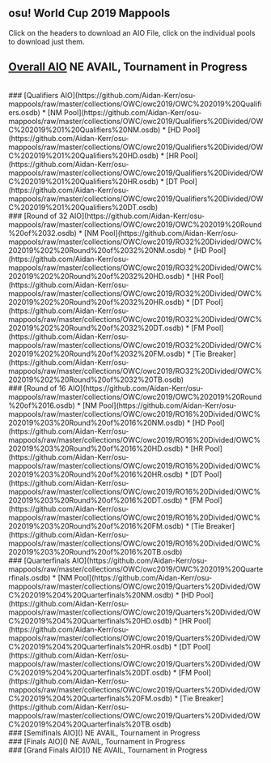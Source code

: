 ## osu! World Cup 2019 Mappools
Click on the headers to download an AIO File, click on the individual pools to download just them.

## [Overall AIO]() NE AVAIL, Tournament in Progress
<br/>
### [Qualifiers AIO](https://github.com/Aidan-Kerr/osu-mappools/raw/master/collections/OWC/owc2019/OWC%202019%20Qualifiers.osdb)
  * [NM Pool](https://github.com/Aidan-Kerr/osu-mappools/raw/master/collections/OWC/owc2019/Qualifiers%20Divided/OWC%202019%201%20Qualifiers%20NM.osdb)
  * [HD Pool](https://github.com/Aidan-Kerr/osu-mappools/raw/master/collections/OWC/owc2019/Qualifiers%20Divided/OWC%202019%201%20Qualifiers%20HD.osdb)
  * [HR Pool](https://github.com/Aidan-Kerr/osu-mappools/raw/master/collections/OWC/owc2019/Qualifiers%20Divided/OWC%202019%201%20Qualifiers%20HR.osdb)
  * [DT Pool](https://github.com/Aidan-Kerr/osu-mappools/raw/master/collections/OWC/owc2019/Qualifiers%20Divided/OWC%202019%201%20Qualifiers%20DT.osdb)
<br/>
### [Round of 32 AIO](https://github.com/Aidan-Kerr/osu-mappools/raw/master/collections/OWC/owc2019/OWC%202019%20Round%20of%2032.osdb)
  * [NM Pool](https://github.com/Aidan-Kerr/osu-mappools/raw/master/collections/OWC/owc2019/RO32%20Divided/OWC%202019%202%20Round%20of%2032%20NM.osdb)
  * [HD Pool](https://github.com/Aidan-Kerr/osu-mappools/raw/master/collections/OWC/owc2019/RO32%20Divided/OWC%202019%202%20Round%20of%2032%20HD.osdb)
  * [HR Pool](https://github.com/Aidan-Kerr/osu-mappools/raw/master/collections/OWC/owc2019/RO32%20Divided/OWC%202019%202%20Round%20of%2032%20HR.osdb)
  * [DT Pool](https://github.com/Aidan-Kerr/osu-mappools/raw/master/collections/OWC/owc2019/RO32%20Divided/OWC%202019%202%20Round%20of%2032%20DT.osdb)
  * [FM Pool](https://github.com/Aidan-Kerr/osu-mappools/raw/master/collections/OWC/owc2019/RO32%20Divided/OWC%202019%202%20Round%20of%2032%20FM.osdb)
  * [Tie Breaker](https://github.com/Aidan-Kerr/osu-mappools/raw/master/collections/OWC/owc2019/RO32%20Divided/OWC%202019%202%20Round%20of%2032%20TB.osdb)
<br/>
### [Round of 16 AIO](https://github.com/Aidan-Kerr/osu-mappools/raw/master/collections/OWC/owc2019/OWC%202019%20Round%20of%2016.osdb)
  * [NM Pool](https://github.com/Aidan-Kerr/osu-mappools/raw/master/collections/OWC/owc2019/RO16%20Divided/OWC%202019%203%20Round%20of%2016%20NM.osdb)
  * [HD Pool](https://github.com/Aidan-Kerr/osu-mappools/raw/master/collections/OWC/owc2019/RO16%20Divided/OWC%202019%203%20Round%20of%2016%20HD.osdb)
  * [HR Pool](https://github.com/Aidan-Kerr/osu-mappools/raw/master/collections/OWC/owc2019/RO16%20Divided/OWC%202019%203%20Round%20of%2016%20HR.osdb)
  * [DT Pool](https://github.com/Aidan-Kerr/osu-mappools/raw/master/collections/OWC/owc2019/RO16%20Divided/OWC%202019%203%20Round%20of%2016%20DT.osdb)
  * [FM Pool](https://github.com/Aidan-Kerr/osu-mappools/raw/master/collections/OWC/owc2019/RO16%20Divided/OWC%202019%203%20Round%20of%2016%20FM.osdb)
  * [Tie Breaker](https://github.com/Aidan-Kerr/osu-mappools/raw/master/collections/OWC/owc2019/RO16%20Divided/OWC%202019%203%20Round%20of%2016%20TB.osdb)
<br/>  
### [Quarterfinals AIO](https://github.com/Aidan-Kerr/osu-mappools/raw/master/collections/OWC/owc2019/OWC%202019%20Quarterfinals.osdb)
  * [NM Pool](https://github.com/Aidan-Kerr/osu-mappools/raw/master/collections/OWC/owc2019/Quarters%20Divided/OWC%202019%204%20Quarterfinals%20NM.osdb)
  * [HD Pool](https://github.com/Aidan-Kerr/osu-mappools/raw/master/collections/OWC/owc2019/Quarters%20Divided/OWC%202019%204%20Quarterfinals%20HD.osdb)
  * [HR Pool](https://github.com/Aidan-Kerr/osu-mappools/raw/master/collections/OWC/owc2019/Quarters%20Divided/OWC%202019%204%20Quarterfinals%20HR.osdb)
  * [DT Pool](https://github.com/Aidan-Kerr/osu-mappools/raw/master/collections/OWC/owc2019/Quarters%20Divided/OWC%202019%204%20Quarterfinals%20DT.osdb)
  * [FM Pool](https://github.com/Aidan-Kerr/osu-mappools/raw/master/collections/OWC/owc2019/Quarters%20Divided/OWC%202019%204%20Quarterfinals%20FM.osdb)
  * [Tie Breaker](https://github.com/Aidan-Kerr/osu-mappools/raw/master/collections/OWC/owc2019/Quarters%20Divided/OWC%202019%204%20Quarterfinals%20TB.osdb)
<br/>  
### [Semifinals AIO]() NE AVAIL, Tournament in Progress
<br/>
### [Finals AIO]() NE AVAIL, Tournament in Progress
<br/>
### [Grand Finals AIO]() NE AVAIL, Tournament in Progress
